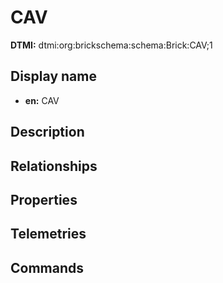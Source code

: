 # CAV
**DTMI:** dtmi:org:brickschema:schema:Brick:CAV;1
## Display name
- **en:** CAV
## Description
## Relationships
## Properties
## Telemetries
## Commands
